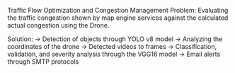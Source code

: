 Traffic Flow Optimization and Congestion Management
Problem: Evaluating the traffic congestion shown by map engine services against the calculated actual congestion using the Drone.

Solution: 
-> Detection of objects through YOLO v8 model
-> Analyzing the coordinates of the drone
-> Detected videos to frames 
-> Classification, validation, and severity analysis through the VGG16 model
-> Email alerts through SMTP protocols
